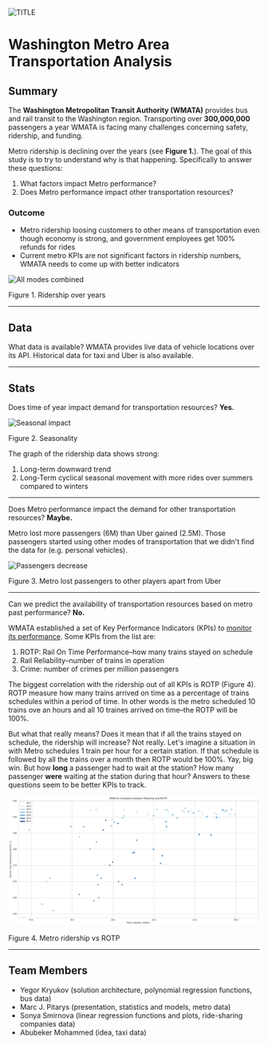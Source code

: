 ![TITLE](images/title.png)

# Washington Metro Area Transportation Analysis

## Summary

The **Washington Metropolitan Transit Authority (WMATA)** provides bus and rail transit to the Washington region. Transporting over **300,000,000** passengers a year WMATA is facing many challenges concerning safety, ridership, and funding.

Metro ridership is declining over the years (see **Figure 1.**).  The goal of this study is to try to understand why is that happening.  Specifically to answer these questions:

1. What factors impact Metro performance?
2. Does Metro performance impact other transportation resources?

### Outcome

- Metro ridership loosing customers to other means of transportation even though economy is strong, and government employees get 100% refunds for rides
- Current metro KPIs are not significant factors in ridership numbers, WMATA needs to come up with better indicators

![All modes combined](./images/all.png)

Figure 1. Ridership over years

---

## Data


What data is available? WMATA provides live data of vehicle locations over its API. Historical data for taxi and Uber is also available.

---

## Stats

Does time of year impact demand for transportation resources? **Yes.**

![Seasonal impact](images/season.png)

Figure 2. Seasonality

The graph of the ridership data shows strong:

1. Long-term downward trend
2. Long-Term cyclical seasonal movement with more rides over summers compared to winters

---
Does Metro performance impact the demand for other transportation resources? **Maybe.**

Metro lost more passengers (6M) than Uber gained (2.5M). Those passengers started using other modes of transportation that we didn't find the data for (e.g. personal vehicles).

![Passengers decrease](images/q2.png)

Figure 3. Metro lost passengers to other players apart from Uber

---

Can we predict the availability of transportation resources based on metro past performance? **No.**

WMATA established a set of Key Performance Indicators (KPIs) to [monitor its performance](https://wmata.com/about/records/scorecard/upload/Q3FY18-Metro-Performance-Report-Final.pdf). Some KPIs from the list are:

1. ROTP: Rail On Time Performance–how many trains stayed on schedule
2. Rail Reliability–number of trains in operation
3. Crime: number of crimes per million passengers

The biggest correlation with the ridership out of all KPIs is ROTP (Figure 4). ROTP measure how many trains arrived on time as a percentage of trains schedules within a period of time. In other words is the metro scheduled 10 trains ove an hours and all 10 traines arrived on time–the ROTP will be 100%.

But what that really means? Does it mean that if all the trains stayed on schedule, the ridership will increase? Not really. Let's imagine a situation in with Metro schedules 1 train per hour for a certain station. If that schedule is followed by all the trains over a month then ROTP would be 100%. Yay, big win. But how **long** a passenger had to wait at the station? How many passenger **were** waiting at the station during that hour? Answers to these questions seem to be better KPIs to track.

![Metro KPI vs other modes](images/ridership_rotp.png)

Figure 4. Metro ridership vs ROTP

---


## Team Members

- Yegor Kryukov (solution architecture, polynomial regression functions, bus data)
- Marc J. Pitarys (presentation, statistics and models, metro data)
- Sonya Smirnova (linear regression functions and plots, ride-sharing companies data)
- Abubeker Mohammed (idea, taxi data)

